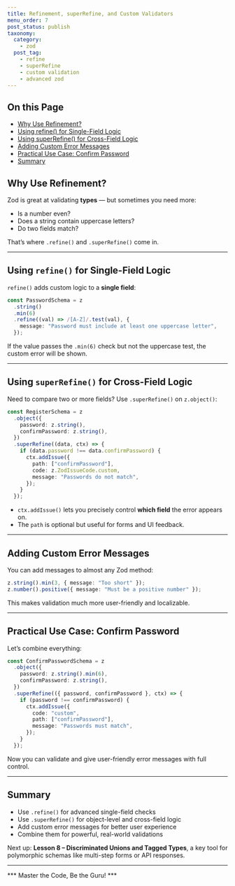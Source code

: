 ```yaml
---
title: Refinement, superRefine, and Custom Validators
menu_order: 7
post_status: publish
taxonomy:
  category:
    - zod
  post_tag:
    - refine
    - superRefine
    - custom validation
    - advanced zod
---
```


<div class="toc" markdown="1">

## On this Page

- [Why Use Refinement?](#why-use-refinement)
- [Using refine() for Single-Field Logic](#using-refine-for-single-field-logic)
- [Using superRefine() for Cross-Field Logic](#using-superrefine-for-cross-field-logic)
- [Adding Custom Error Messages](#adding-custom-error-messages)
- [Practical Use Case: Confirm Password](#practical-use-case-confirm-password)
- [Summary](#summary)

</div>

<div class="guru-main" markdown="1">

## Why Use Refinement?

Zod is great at validating **types** — but sometimes you need more:

- Is a number even?
- Does a string contain uppercase letters?
- Do two fields match?

That’s where `.refine()` and `.superRefine()` come in.

---

## Using `refine()` for Single-Field Logic

`refine()` adds custom logic to a **single field**:

```ts
const PasswordSchema = z
  .string()
  .min(6)
  .refine((val) => /[A-Z]/.test(val), {
    message: "Password must include at least one uppercase letter",
  });
```

If the value passes the `.min(6)` check but not the uppercase test, the custom error will be shown.

---

## Using `superRefine()` for Cross-Field Logic

Need to compare two or more fields? Use `.superRefine()` on `z.object()`:

```ts
const RegisterSchema = z
  .object({
    password: z.string(),
    confirmPassword: z.string(),
  })
  .superRefine((data, ctx) => {
    if (data.password !== data.confirmPassword) {
      ctx.addIssue({
        path: ["confirmPassword"],
        code: z.ZodIssueCode.custom,
        message: "Passwords do not match",
      });
    }
  });
```

- `ctx.addIssue()` lets you precisely control **which field** the error appears on.
- The `path` is optional but useful for forms and UI feedback.

---

## Adding Custom Error Messages

You can add messages to almost any Zod method:

```ts
z.string().min(3, { message: "Too short" });
z.number().positive({ message: "Must be a positive number" });
```

This makes validation much more user-friendly and localizable.

---

## Practical Use Case: Confirm Password

Let’s combine everything:

```ts
const ConfirmPasswordSchema = z
  .object({
    password: z.string().min(6),
    confirmPassword: z.string(),
  })
  .superRefine(({ password, confirmPassword }, ctx) => {
    if (password !== confirmPassword) {
      ctx.addIssue({
        code: "custom",
        path: ["confirmPassword"],
        message: "Passwords must match",
      });
    }
  });
```

Now you can validate and give user-friendly error messages with full control.

---

## Summary

- Use `.refine()` for advanced single-field checks
- Use `.superRefine()` for object-level and cross-field logic
- Add custom error messages for better user experience
- Combine them for powerful, real-world validations

Next up: **Lesson 8 – Discriminated Unions and Tagged Types**, a key tool for polymorphic schemas like multi-step forms or API responses.

---

*** Master the Code, Be the Guru! ***

</div>
